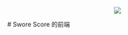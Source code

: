 <p align="center">
  <img src="https://raw.githubusercontent.com/TWScore/Swore/master/icon/Swore.png">
</p>
# Swore
Score 的前端
